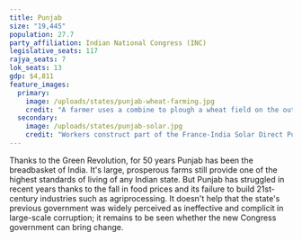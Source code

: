 ```yaml
---
title: Punjab
size: "19,445"
population: 27.7
party_affiliation: Indian National Congress (INC)
legislative_seats: 117
rajya_seats: 7
lok_seats: 13
gdp: $4,811
feature_images:
  primary:
    image: /uploads/states/punjab-wheat-farming.jpg
    credit: "A farmer uses a combine to plough a wheat field on the outskirts of Amritsar. (Photo credi: NARINDER NANU/AFP/Getty Images)"
  secondary:
    image: /uploads/states/punjab-solar.jpg
    credit: "Workers construct part of the France-India Solar Direct Punjab Solar Park project in Muradwala. (NARINDER NANU/AFP/Getty Images"
---
```


Thanks to the Green Revolution, for 50 years Punjab has been the breadbasket of India. It's large, prosperous farms still provide one of the highest standards of living of any Indian state. But Punjab has struggled in recent years thanks to the fall in food prices and its failure to build 21st-century industries such as agriprocessing. It doesn't help that the state's previous government was widely perceived as ineffective and complicit in large-scale corruption; it remains to be seen whether the new Congress government can bring change.
